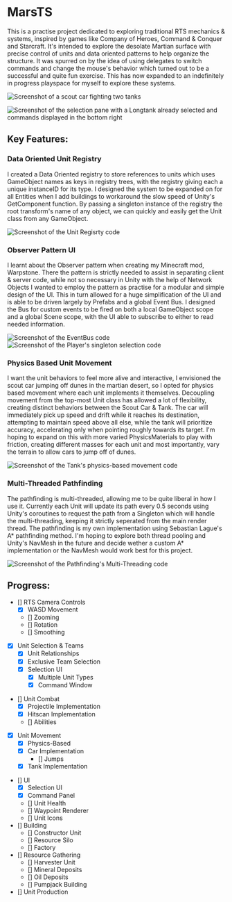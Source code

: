 # MarsTS
 This is a practise project dedicated to exploring traditional RTS mechanics & systems, inspired by games like Company of Heroes, Command & Conquer and Starcraft. It's intended to explore the desolate Martian surface with precise control of units and data oriented patterns to help organize the structure. It was spurred on by the idea of using delegates to switch commands and change the mouse's behavior which turned out to be a successful and quite fun exercise. This has now expanded to an indefinitely in progress playspace for myself to explore these systems.

![Screenshot of a scout car fighting two tanks](/FolioImages/UnitCombat.png)

![Screenshot of the selection pane with a Longtank already selected and commands displayed in the bottom right](/FolioImages/SelectionPane_1.png)

 ## Key Features:

 ### Data Oriented Unit Registry
 I created a Data Oriented registry to store references to units which uses GameObject names as keys in registry trees, with the registry giving each a unique instanceID for its type. I designed the system to be expanded on for all Entities when I add buildings to workaround the slow speed of Unity's GetComponent function. By passing a singleton instance of the registry the root transform's name of any object, we can quickly and easily get the Unit class from any GameObject.

 ![Screenshot of the Unit Regisrty code](/FolioImages/UnitRegistry_Code.png)

 ### Observer Pattern UI
 I learnt about the Observer pattern when creating my Minecraft mod, Warpstone. There the pattern is strictly needed to assist in separating client & server code, while not so necessary in Unity with the help of Network Objects I wanted to employ the pattern as practise for a modular and simple design of the UI. This in turn allowed for a huge simplification of the UI and is able to be driven largely by Prefabs and a global Event Bus. I designed the Bus for custom events to be fired on both a local GameObject scope and a global Scene scope, with the UI able to subscribe to either to read needed information.

 ![Screenshot of the EventBus code](/FolioImages/EventAgents.png)
 ![Screenshot of the Player's singleton selection code](/FolioImages/PlayerCommand_Code.png)

 ### Physics Based Unit Movement
 I want the unit behaviors to feel more alive and interactive, I envisioned the scout car jumping off dunes in the martian desert, so I opted for physics based movement where each unit implements it themselves. Decoupling movement from the top-most Unit class has allowed a lot of flexibility, creating distinct behaviors between the Scout Car & Tank. The car will immediately pick up speed and drift while it reaches its destination, attempting to maintain speed above all else, while the tank will prioritize accuracy, accelerating only when pointing roughly towards its target. I'm hoping to expand on this with more varied PhysicsMaterials to play with friction, creating different masses for each unit and most importantly, vary the terrain to allow cars to jump off of dunes.

 ![Screenshot of the Tank's physics-based movement code](/FolioImages/TankMovementImplementation.png)

 ### Multi-Threaded Pathfinding
 The pathfinding is multi-threaded, allowing me to be quite liberal in how I use it. Currently each Unit will update its path every 0.5 seconds using Unity's coroutines to request the path from a Singleton which will handle the multi-threading, keeping it strictly seperated from the main render thread. The pathfinding is my own implementation using Sebastian Lague's A* pathfinding method. I'm hoping to explore both thread pooling and Unity's NavMesh in the future and decide wether a custom A* implementation or the NavMesh would work best for this project.

 ![Screenshot of the Pathfinding's Multi-Threading code](/FolioImages/PathFinding_MultiThreading.png)
 
 ## Progress:
 - [] RTS Camera Controls
    - [x] WASD Movement
    - [] Zooming
    - [] Rotation
    - [] Smoothing
 - [x] Unit Selection & Teams
    - [x] Unit Relationships
    - [x] Exclusive Team Selection
    - [x] Selection UI
        - [x] Multiple Unit Types
        - [x] Command Window
 - [] Unit Combat
    - [x] Projectile Implementation
    - [x] Hitscan Implementation
    - [] Abilities
 - [x] Unit Movement
    - [x] Physics-Based
    - [x] Car Implementation
        - [] Jumps
    - [x] Tank Implementation
 - [] UI
   - [x] Selection UI
   - [x] Command Panel
   - [] Unit Health
   - [] Waypoint Renderer
   - [] Unit Icons
 - [] Building
    - [] Constructor Unit
    - [] Resource Silo
    - [] Factory
 - [] Resource Gathering
    - [] Harvester Unit
    - [] Mineral Deposits
    - [] Oil Deposits
    - [] Pumpjack Building
 - [] Unit Production